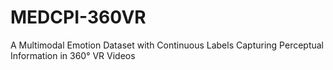 # MEDCPI-360VR
A Multimodal Emotion Dataset with Continuous Labels Capturing Perceptual Information in 360° VR Videos
